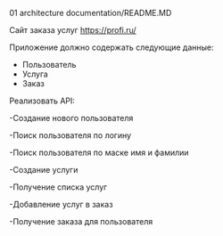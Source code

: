 01 architecture documentation/README.MD

Сайт заказа услуг https://profi.ru/ 

Приложение должно содержать следующие данные:

- Пользователь
- Услуга
- Заказ


Реализовать API:

-Создание нового пользователя

-Поиск пользователя по логину

-Поиск пользователя по маске имя и фамилии

-Создание услуги

-Получение списка услуг

-Добавление услуг в заказ

-Получение заказа для пользователя
